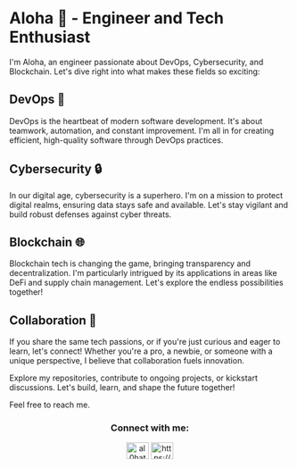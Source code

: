 # Aloha 👋 - Engineer and Tech Enthusiast

I'm Aloha, an engineer passionate about DevOps, Cybersecurity, and Blockchain. Let's dive right into what makes these fields so exciting:

## DevOps 🚀

DevOps is the heartbeat of modern software development. It's about teamwork, automation, and constant improvement. I'm all in for creating efficient, high-quality software through DevOps practices.

## Cybersecurity 🔒

In our digital age, cybersecurity is a superhero. I'm on a mission to protect digital realms, ensuring data stays safe and available. Let's stay vigilant and build robust defenses against cyber threats.

## Blockchain 🌐

Blockchain tech is changing the game, bringing transparency and decentralization. I'm particularly intrigued by its applications in areas like DeFi and supply chain management. Let's explore the endless possibilities together!

## Collaboration 🤝

If you share the same tech passions, or if you're just curious and eager to learn, let's connect! Whether you're a pro, a newbie, or someone with a unique perspective, I believe that collaboration fuels innovation.

Explore my repositories, contribute to ongoing projects, or kickstart discussions. Let's build, learn, and shape the future together!

Feel free to reach me.

<h3 align="center">Connect with me:</h3>
<p align="center">
<a href="https://twitter.com/al0hatech" target="blank"><img align="center" src="https://raw.githubusercontent.com/rahuldkjain/github-profile-readme-generator/master/src/images/icons/Social/twitter.svg" alt="al0hatech" height="30" width="40" /></a>
<a href="https://linkedin.com/in/https://www.linkedin.com/in/oleksii-bichuk-a2698613b/" target="blank"><img align="center" src="https://raw.githubusercontent.com/rahuldkjain/github-profile-readme-generator/master/src/images/icons/Social/linked-in-alt.svg" alt="https://www.linkedin.com/in/oleksii-bichuk-a2698613b/" height="30" width="40" /></a>
</p>

